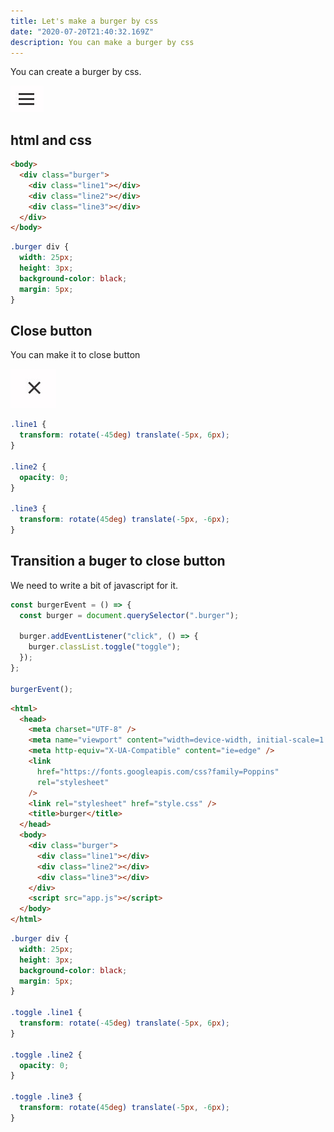 ```yaml
---
title: Let's make a burger by css
date: "2020-07-20T21:40:32.169Z"
description: You can make a burger by css
---
```


You can create a burger by css.

![burger](./burger.jpg)

## html and css

```html
<body>
  <div class="burger">
    <div class="line1"></div>
    <div class="line2"></div>
    <div class="line3"></div>
  </div>
</body>
```

```css
.burger div {
  width: 25px;
  height: 3px;
  background-color: black;
  margin: 5px;
}
```

## Close button

You can make it to close button

![close](./close.jpg)

```css
.line1 {
  transform: rotate(-45deg) translate(-5px, 6px);
}

.line2 {
  opacity: 0;
}

.line3 {
  transform: rotate(45deg) translate(-5px, -6px);
}
```

## Transition a buger to close button

We need to write a bit of javascript for it.

```js
const burgerEvent = () => {
  const burger = document.querySelector(".burger");

  burger.addEventListener("click", () => {
    burger.classList.toggle("toggle");
  });
};

burgerEvent();
```

```html
<html>
  <head>
    <meta charset="UTF-8" />
    <meta name="viewport" content="width=device-width, initial-scale=1.0" />
    <meta http-equiv="X-UA-Compatible" content="ie=edge" />
    <link
      href="https://fonts.googleapis.com/css?family=Poppins"
      rel="stylesheet"
    />
    <link rel="stylesheet" href="style.css" />
    <title>burger</title>
  </head>
  <body>
    <div class="burger">
      <div class="line1"></div>
      <div class="line2"></div>
      <div class="line3"></div>
    </div>
    <script src="app.js"></script>
  </body>
</html>
```

```css
.burger div {
  width: 25px;
  height: 3px;
  background-color: black;
  margin: 5px;
}

.toggle .line1 {
  transform: rotate(-45deg) translate(-5px, 6px);
}

.toggle .line2 {
  opacity: 0;
}

.toggle .line3 {
  transform: rotate(45deg) translate(-5px, -6px);
}
```
